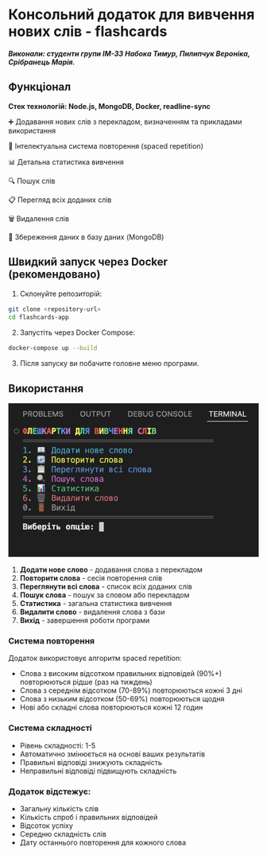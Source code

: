# Консольний додаток для вивчення нових слів - flashcards

**_Виконали: студенти групи ІМ-33 Набока Тимур, Пилипчук Вероніка, Срібранець Марія._**

## Функціонал

**Стек технологій: Node.js, MongoDB, Docker, readline-sync**

➕ Додавання нових слів з перекладом, визначенням та прикладами використання

🔄 Інтелектуальна система повторення (spaced repetition)

📊 Детальна статистика вивчення

🔍 Пошук слів

📋 Перегляд всіх доданих слів

🗑️ Видалення слів

💾 Збереження даних в базу даних (MongoDB)

## Швидкий запуск через Docker (рекомендовано)

1. Склонуйте репозиторій:

```bash
git clone <repository-url>
cd flashcards-app
```

2. Запустіть через Docker Compose:

```bash
docker-compose up --build
```

3. Після запуску ви побачите головне меню програми.

## Використання

![Головне меню програми](images/main-menu.png)

1. **Додати нове слово** - додавання слова з перекладом
2. **Повторити слова** - сесія повторення слів
3. **Переглянути всі слова** - список всіх доданих слів
4. **Пошук слова** - пошук за словом або перекладом
5. **Статистика** - загальна статистика вивчення
6. **Видалити слово** - видалення слова з бази
7. **Вихід** - завершення роботи програми

### Система повторення

Додаток використовує алгоритм spaced repetition:

- Слова з високим відсотком правильних відповідей (90%+) повторюються рідше (раз на тиждень)
- Слова з середнім відсотком (70-89%) повторюються кожні 3 дні
- Слова з низьким відсотком (50-69%) повторюються щодня
- Нові або складні слова повторюються кожні 12 годин

### Система складності

- Рівень складності: 1-5
- Автоматично змінюється на основі ваших результатів
- Правильні відповіді знижують складність
- Неправильні відповіді підвищують складність

### Додаток відстежує:

- Загальну кількість слів
- Кількість спроб і правильних відповідей
- Відсоток успіху
- Середню складність слів
- Дату останнього повторення для кожного слова
